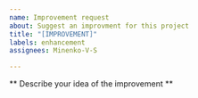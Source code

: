 ```yaml
---
name: Improvement request
about: Suggest an improvment for this project
title: "[IMPROVEMENT]"
labels: enhancement
assignees: Minenko-V-S

---
```


** Describe your idea of the improvement **
